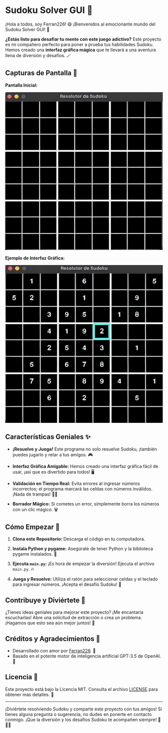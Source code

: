 # Sudoku Solver GUI 🧩

¡Hola a todos, soy Ferran226! 😄 ¡Bienvenidos al emocionante mundo del Sudoku Solver GUI! 🎉

**¿Estás listo para desafiar tu mente con este juego adictivo?** Este proyecto es mi compañero perfecto para poner a prueba tus habilidades Sudoku. Hemos creado una **interfaz gráfica mágica** que te llevará a una aventura llena de diversión y desafíos. 🪄

## Capturas de Pantalla 📸

**Pantalla Inicial:**

![Pantalla Inicial](pantalla_inicial.png)

**Ejemplo de Interfaz Gráfica:**

![Interfaz Gráfica en Acción](interfaz_grafica.png)

## Características Geniales ✨

- **¡Resuelve y Juega!** Este programa no solo resuelve Sudoku, ¡también puedes jugarlo y retar a tus amigos. 🎮

- **Interfaz Gráfica Amigable:** Hemos creado una interfaz gráfica fácil de usar, ¡así que es divertido para todos! 🖥️

- **Validación en Tiempo Real:** Evita errores al ingresar números incorrectos; el programa marcará las celdas con números inválidos. ¡Nada de trampas! 🕵️‍♂️

- **Borrador Mágico:** Si cometes un error, simplemente borra los números con un clic mágico. 🗑️

## Cómo Empezar 🚀

1. **Clona este Repositorio:** Descarga el código en tu computadora.

2. **Instala Python y pygame:** Asegúrate de tener Python y la biblioteca pygame instalados. 🐍

3. **Ejecuta `main.py`:** ¡Es hora de empezar la diversión! Ejecuta el archivo `main.py`. 🔥

4. **Juega y Resuelve:** Utiliza el ratón para seleccionar celdas y el teclado para ingresar números. ¡Acepta el desafío Sudoku! 🧩

## Contribuye y Diviértete 🙌

¿Tienes ideas geniales para mejorar este proyecto? ¡Me encantaría escucharlas! Abre una solicitud de extracción o crea un problema. ¡Hagamos que esto sea aún mejor juntos! 🤝

## Créditos y Agradecimientos 🤗

- Desarrollado con amor por [Ferran226](https://github.com/Ferran226). 💖
- Basado en el potente motor de inteligencia artificial GPT-3.5 de OpenAI. 🤖

## Licencia 📝

Este proyecto está bajo la Licencia MIT. Consulta el archivo [LICENSE](LICENSE) para obtener más detalles. 📜

---

¡Diviértete resolviendo Sudoku y comparte este proyecto con tus amigos! Si tienes alguna pregunta o sugerencia, no dudes en ponerte en contacto conmigo. ¡Que la diversión y los desafíos Sudoku te acompañen siempre! 🧠🎉🚀

